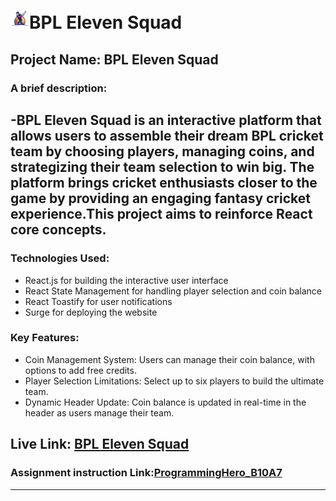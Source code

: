 


# <img width="30px" src="./src/assets/logo-footer.png"/>BPL Eleven Squad

## Project Name: BPL Eleven Squad

### A brief description: 
-BPL Eleven Squad is an interactive platform that allows users to assemble their dream BPL cricket team by choosing players, managing coins, and strategizing their team selection to win big. The platform brings cricket enthusiasts closer to the game by providing an engaging fantasy cricket experience.This project aims to reinforce React core concepts.
---

### Technologies Used:

- React.js for building the interactive user interface
-  React State Management for handling player selection and coin balance
-  React Toastify for user notifications
-  Surge for deploying the website

### Key Features:

- Coin Management System: Users can manage their coin balance, with options to add free credits. 
- Player Selection Limitations: Select up to six players to build the ultimate team.
- Dynamic Header Update: Coin balance is updated in real-time in the header as users manage their team.

##  Live Link: [BPL Eleven Squad](https://bpl-eleven-squad.surge.sh/)

### Assignment instruction Link:[ProgrammingHero_B10A7](https://github.com/ProgrammingHero1/B10A7-Select-Your-XI?tab=readme-ov-file)




<hr/>